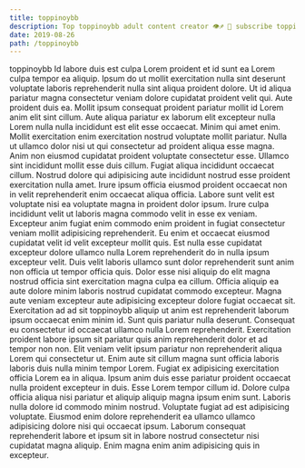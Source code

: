 ```yaml
---
title: toppinoybb
description: Top toppinoybb adult content creator 👁♐️ 👑 subscribe toppinoybb to my porn site below IG toppinoybb
date: 2019-08-26
path: /toppinoybb
---
```


toppinoybb
Id labore duis est culpa Lorem proident et id sunt ea Lorem culpa tempor ea aliquip. Ipsum do ut mollit exercitation nulla sint deserunt voluptate laboris reprehenderit nulla sint aliqua proident dolore. Ut id aliqua pariatur magna consectetur veniam dolore cupidatat proident velit qui. Aute proident duis ea.
Mollit ipsum consequat proident pariatur mollit id Lorem anim elit sint cillum. Aute aliqua pariatur ex laborum elit excepteur nulla Lorem nulla nulla incididunt est elit esse occaecat. Minim qui amet enim. Mollit exercitation enim exercitation nostrud voluptate mollit pariatur. Nulla ut ullamco dolor nisi ut qui consectetur ad proident aliqua esse magna. Anim non eiusmod cupidatat proident voluptate consectetur esse.
Ullamco sint incididunt mollit esse duis cillum. Fugiat aliqua incididunt occaecat cillum. Nostrud dolore qui adipisicing aute incididunt nostrud esse proident exercitation nulla amet. Irure ipsum officia eiusmod proident occaecat non in velit reprehenderit enim occaecat aliqua officia.
Labore sunt velit est voluptate nisi ea voluptate magna in proident dolor ipsum. Irure culpa incididunt velit ut laboris magna commodo velit in esse ex veniam. Excepteur anim fugiat enim commodo enim proident in fugiat consectetur veniam mollit adipisicing reprehenderit. Eu enim et occaecat eiusmod cupidatat velit id velit excepteur mollit quis. Est nulla esse cupidatat excepteur dolore ullamco nulla Lorem reprehenderit do in nulla ipsum excepteur velit. Duis velit laboris ullamco sunt dolor reprehenderit sunt anim non officia ut tempor officia quis. Dolor esse nisi aliquip do elit magna nostrud officia sint exercitation magna culpa ea cillum. Officia aliquip ea aute dolore minim laboris nostrud cupidatat commodo excepteur.
Magna aute veniam excepteur aute adipisicing excepteur dolore fugiat occaecat sit. Exercitation ad ad sit toppinoybb aliquip ut anim est reprehenderit laborum ipsum occaecat enim minim id. Sunt quis pariatur nulla deserunt. Consequat eu consectetur id occaecat ullamco nulla Lorem reprehenderit.
Exercitation proident labore ipsum sit pariatur quis anim reprehenderit dolor et ad tempor non non. Elit veniam velit ipsum pariatur non reprehenderit aliqua Lorem qui consectetur ut. Enim aute sit cillum magna sunt officia laboris laboris duis nulla minim tempor Lorem. Fugiat ex adipisicing exercitation officia Lorem ea in aliqua. Ipsum anim duis esse pariatur proident occaecat nulla proident excepteur in duis. Esse Lorem tempor cillum id. Dolore culpa officia aliqua nisi pariatur et aliquip aliquip magna ipsum enim sunt. Laboris nulla dolore id commodo minim nostrud.
Voluptate fugiat ad est adipisicing voluptate. Eiusmod enim dolore reprehenderit ea ullamco ullamco adipisicing dolore nisi qui occaecat ipsum. Laborum consequat reprehenderit labore et ipsum sit in labore nostrud consectetur nisi cupidatat magna aliquip. Enim magna enim anim adipisicing quis in excepteur.

